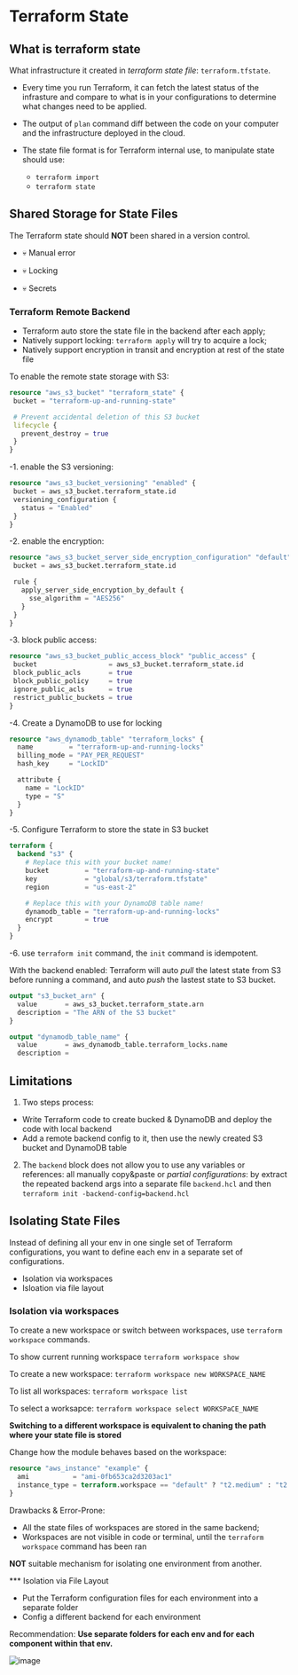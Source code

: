 # Terraform State

## What is terraform state

What infrastructure it created in _terraform state file_: `terraform.tfstate`.

- Every time you run Terraform, it can fetch the latest status of the infrasture and compare to what is in your configurations to determine what changes need to be applied.

- The output of `plan` command diff between the code on your computer and the infrastructure deployed in the cloud.

- The state file format is for Terraform internal use, to manipulate state should use:
  - `terraform import`
  - `terraform state`


## Shared Storage for State Files

The Terraform state should __NOT__ been shared in a version control.
 
 - :skull: Manual error 

 - :skull: Locking
 
 - :skull: Secrets

 ### Terraform Remote Backend
 
 - Terraform auto store the state file in the backend after each apply;
 - Natively support locking: `terraform apply` will try to acquire a lock;
 - Natively support encryption in transit and encryption at rest of the state file
 
 To enable the remote state storage with S3:
 
 ```tf
 resource "aws_s3_bucket" "terraform_state" {
  bucket = "terraform-up-and-running-state"

  # Prevent accidental deletion of this S3 bucket
  lifecycle {
    prevent_destroy = true
  }
}
 ```
 -1. enable the S3 versioning:
 
 ```tf
 resource "aws_s3_bucket_versioning" "enabled" {
  bucket = aws_s3_bucket.terraform_state.id
  versioning_configuration {
    status = "Enabled"
  }
}
 ```
 
 -2. enable the encryption:
 
 ```tf
 resource "aws_s3_bucket_server_side_encryption_configuration" "default" {
  bucket = aws_s3_bucket.terraform_state.id

  rule {
    apply_server_side_encryption_by_default {
      sse_algorithm = "AES256"
    }
  }
}
 ```
 
 -3. block public access:
 
 ```tf
 resource "aws_s3_bucket_public_access_block" "public_access" {
  bucket                  = aws_s3_bucket.terraform_state.id
  block_public_acls       = true
  block_public_policy     = true
  ignore_public_acls      = true
  restrict_public_buckets = true
}
```

-4. Create a DynamoDB to use for locking

```tf
resource "aws_dynamodb_table" "terraform_locks" {
  name         = "terraform-up-and-running-locks"
  billing_mode = "PAY_PER_REQUEST"
  hash_key     = "LockID"

  attribute {
    name = "LockID"
    type = "S"
  }
}

```

-5. Configure Terraform to store the state in S3 bucket

```tf
terraform {
  backend "s3" {
    # Replace this with your bucket name!
    bucket         = "terraform-up-and-running-state"
    key            = "global/s3/terraform.tfstate"
    region         = "us-east-2"

    # Replace this with your DynamoDB table name!
    dynamodb_table = "terraform-up-and-running-locks"
    encrypt        = true
  }
}
```

-6. use `terraform init` command, the `init` command is idempotent.

With the backend enabled: Terraform will auto _pull_ the latest state from S3 before running a command, and auto _push_ the lastest state to S3 bucket.

```tf
output "s3_bucket_arn" {
  value       = aws_s3_bucket.terraform_state.arn
  description = "The ARN of the S3 bucket"
}

output "dynamodb_table_name" {
  value       = aws_dynamodb_table.terraform_locks.name
  description = 
```

## Limitations

1. Two steps process:

  - Write Terraform code to create bucked & DynamoDB and deploy the code with local backend
  - Add a remote backend config to it, then use the newly created S3 bucket and DynamoDB table
 
 2. The `backend` block does not allow you to use any variables or references: all manually copy&paste or _partial configurations_: by extract the repeated backend args into a separate file `backend.hcl` and then `terraform init -backend-config=backend.hcl`

## Isolating State Files

Instead of defining all your env in one single set of Terraform configurations, you want to define each env in a separate set of configurations.

- Isolation via workspaces
- Isloation via file layout

### Isolation via workspaces

To create a new workspace or switch between workspaces, use `terraform workspace` commands.

To show current running workspace `terraform workspace show`

To create a new workspace: `terraform workspace new WORKSPACE_NAME`

To list all workspaces: `terraform workspace list`

To select a worksapce: `terraform workspace select WORKSPaCE_NAME`

**Switching to a different workspace is equivalent to chaning the path where your state file is stored**

Change how the module behaves based on the workspace:

```tf
resource "aws_instance" "example" {
  ami           = "ami-0fb653ca2d3203ac1"
  instance_type = terraform.workspace == "default" ? "t2.medium" : "t2.micro"
}
```

Drawbacks & Error-Prone:

- All the state files of workspaces are stored in the same backend;
- Workspaces are not visible in code or terminal, until the `terraform workspace` command has been ran

**NOT** suitable mechanism for isolating one environment from another.

*** Isolation via File Layout

- Put the Terraform configuration files for each environment into a separate folder
- Config a different backend for each environment

Recommendation: __Use separate folders for each env and for each component within that env.__

![image](https://user-images.githubusercontent.com/5281761/181621553-aa0e7c2d-cc8b-4433-926e-cfcfb77ddfdc.png=x600)
